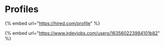 # Profiles

{% embed url="https://hired.com/profile" %}

{% embed url="https://www.jrdevjobs.com/users/163560223984101b82" %}
